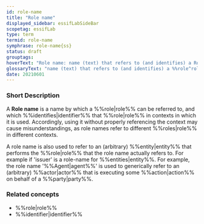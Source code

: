 ```yaml
---
id: role-name
title: "Role name"
displayed_sidebar: essifLabSideBar
scopetag: essifLab
type: term
termid: role-name
symphrase: role-name{ss}
status: draft
grouptags:
hoverText: "Role name: name (text) that refers to (and identifies) a Role in a a specific context."
glossaryText: "name (text) that refers to (and identifies) a %%role^role%% in a specific context."
date: 20210601
---
```


### Short Description
A **Role name** is a name by which a %%role|role%% can be referred to, and which %%identifies|identifier%% that %%role|role%% in contexts in which it is used. Accordingly, using it without properly referencing the context may cause misunderstandings, as role names refer to different %%roles|role%% in different contexts.

A role name is also used to refer to an (arbitrary) %%entity|entity%% that performs the %%role|role%% that the role name actually refers to. For example if 'issuer' is a role-name for %%entities|entity%%. For example, the role name '%%Agent|agent%%' is used to generically refer to an (arbitrary) %%actor|actor%% that is executing some %%action|action%% on behalf of a %%party|party%%.

### Related concepts
- %%role|role%%
- %%identifier|identifier%%

